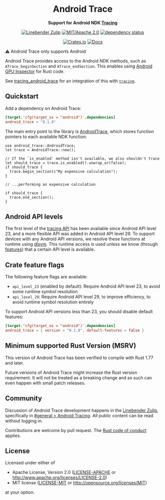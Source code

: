 <div align="center">

# Android Trace

</div>
<!-- Close the <div> opened in lib.rs for rustdoc, which hides the above title -->
</div>

<div align="center">

**Support for Android NDK [Tracing](https://developer.android.com/ndk/reference/group/tracing)**

[![Linebender Zulip](https://img.shields.io/badge/Linebender-%23general-orange?logo=Zulip)](https://xi.zulipchat.com/#narrow/stream/147921-general/topic/Android.20Tracing)
[![MIT/Apache 2.0](https://img.shields.io/badge/license-MIT%2FApache-blue.svg)](#license)
[![dependency status](https://deps.rs/crate/android_trace/latest/status.svg)](https://deps.rs/crate/android_trace)

[![Crates.io](https://img.shields.io/crates/v/android_trace.svg)](https://crates.io/crates/android_trace)
[![Docs](https://docs.rs/android_trace/badge.svg)](https://docs.rs/android_trace)

</div>

⚠️ Android Trace only supports Android

Android Trace provides access to the Android NDK methods, such as `ATrace_beginSection` and `ATrace_endSection`.
This enables using [Android GPU Inspector](https://gpuinspector.dev/) for Rust code.

<!-- We use the link to the crate page because of crates.io and docs.rs.
If you're reading this comment, you probably want the tracing_android_trace which is
a sibling to this file's parent folder-->
See [tracing_android_trace](https://crates.io/crates/tracing_android_trace)
for an integration of this with [`tracing`](https://docs.rs/tracing/latest/tracing/).

## Quickstart

Add a dependency on Android Trace:

```toml
[target.'cfg(target_os = "android")'.dependencies]
android_trace = "0.1.0"
```

The main entry point to the library is [AndroidTrace][], which stores function pointers to each available NDK function:

```rust,no_run
use android_trace::AndroidTrace;
let trace = AndroidTrace::new();

// If the `is_enabled` method isn't available, we also shouldn't trace
let should_trace = trace.is_enabled().unwrap_or(false);
if should_trace {
  trace.begin_section(c"My expensive calculation");
}

// ...performing an expensive calculation

if should_trace {
  trace.end_section();
}
```

## Android API levels

The first level of the [tracing API](https://developer.android.com/ndk/reference/group/tracing) has been available since Android API level 23, and a more flexible API was added in Android API level 29.
To support devices with any Android API versions, we resolve these functions at runtime using [dlsym][].
This runtime access is used unless we know (through [features](#crate-feature-flags)) that a certain API level is available.

## Crate feature flags

The following feature flags are available:

* `api_level_23` (enabled by default): Require Android API level 23, to avoid some runtime symbol resolution
* `api_level_29`: Require Android API level 29, to improve efficiency, to avoid runtime symbol resolution entirely

To support Android API versions less than 23, you should disable default features:

```toml
[target.'cfg(target_os = "android")'.dependencies]
android_trace = { version = "0.1.0", default-features = false }
```

## Minimum supported Rust Version (MSRV)

This version of Android Trace has been verified to compile with Rust 1.77 and later.

Future versions of Android Trace might increase the Rust version requirement.
It will not be treated as a breaking change and as such can even happen with small patch releases.

<!-- We hide these elements when viewing in Rustdoc, because they're not expected to be present in crate level docs -->
<div class="rustdoc-hidden">

## Community

Discussion of Android Trace development happens in the [Linebender Zulip](https://xi.zulipchat.com/), specifically in
[#general > Android Tracing](https://xi.zulipchat.com/#narrow/stream/147921-general/topic/Android.20Tracing).
All public content can be read without logging in.

Contributions are welcome by pull request. The [Rust code of conduct][] applies.

## License

Licensed under either of

 * Apache License, Version 2.0
   ([LICENSE-APACHE](LICENSE-APACHE) or <http://www.apache.org/licenses/LICENSE-2.0>)
 * MIT license
   ([LICENSE-MIT](LICENSE-MIT) or <http://opensource.org/licenses/MIT>)

at your option.
</div>

[rust code of conduct]: https://www.rust-lang.org/policies/code-of-conduct
[AndroidTrace]: https://docs.rs/android_trace/0.1.0/android_trace/struct.AndroidTrace.html
[dlsym]: https://man7.org/linux/man-pages/man3/dlsym.3.html

